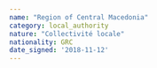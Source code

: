 ```yaml
---
name: "Region of Central Macedonia"
category: local_authority
nature: "Collectivité locale"
nationality: GRC
date_signed: '2018-11-12'
---
```

    